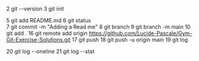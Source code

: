 
   2 git --version
   3 git init 
   
   5 git add README.md 
   6 git status  
   7 git commit -m "Adding a Read me" 
   8 git branch 
   9 git branch -m main 
   10 git add . 
   16 git remote add origin https://github.com/Lucide-Pascale/Gym-Git-Exercise-Solutions.git
  17 git push
  18 git push -u origin main
  19 git log
  
  20 git log --oneline
  21 git log --stat